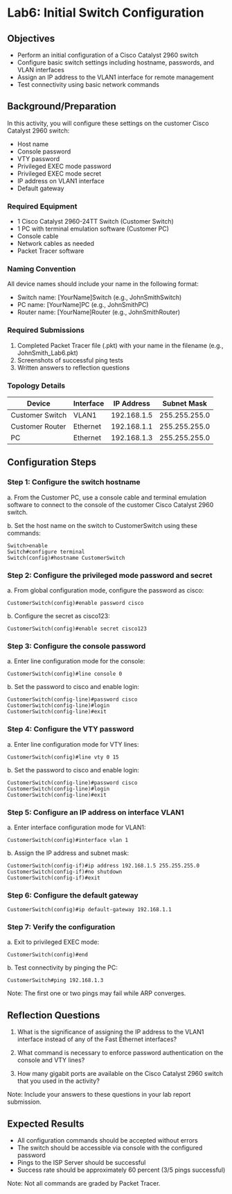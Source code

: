 # Lab6: Initial Switch Configuration

## Objectives
* Perform an initial configuration of a Cisco Catalyst 2960 switch
* Configure basic switch settings including hostname, passwords, and VLAN interfaces
* Assign an IP address to the VLAN1 interface for remote management
* Test connectivity using basic network commands

## Background/Preparation
In this activity, you will configure these settings on the customer Cisco Catalyst 2960 switch:
* Host name 
* Console password
* VTY password
* Privileged EXEC mode password
* Privileged EXEC mode secret
* IP address on VLAN1 interface
* Default gateway

### Required Equipment
* 1 Cisco Catalyst 2960-24TT Switch (Customer Switch)
* 1 PC with terminal emulation software (Customer PC)
* Console cable
* Network cables as needed
* Packet Tracer software

### Naming Convention
All device names should include your name in the following format:
* Switch name: [YourName]Switch (e.g., JohnSmithSwitch)
* PC name: [YourName]PC (e.g., JohnSmithPC)
* Router name: [YourName]Router (e.g., JohnSmithRouter)

### Required Submissions
1. Completed Packet Tracer file (.pkt) with your name in the filename (e.g., JohnSmith_Lab6.pkt)
2. Screenshots of successful ping tests
3. Written answers to reflection questions

### Topology Details
| Device | Interface | IP Address | Subnet Mask |
|--------|-----------|------------|-------------|
| Customer Switch | VLAN1 | 192.168.1.5 | 255.255.255.0 |
| Customer Router | Ethernet | 192.168.1.1 | 255.255.255.0 |
| PC | Ethernet | 192.168.1.3 | 255.255.255.0 |

## Configuration Steps

### Step 1: Configure the switch hostname
a. From the Customer PC, use a console cable and terminal emulation software to connect to the console of the customer Cisco Catalyst 2960 switch.

b. Set the host name on the switch to CustomerSwitch using these commands:
```
Switch>enable
Switch#configure terminal
Switch(config)#hostname CustomerSwitch
```

### Step 2: Configure the privileged mode password and secret
a. From global configuration mode, configure the password as cisco:
```
CustomerSwitch(config)#enable password cisco
```

b. Configure the secret as cisco123:
```
CustomerSwitch(config)#enable secret cisco123
```

### Step 3: Configure the console password
a. Enter line configuration mode for the console:
```
CustomerSwitch(config)#line console 0
```

b. Set the password to cisco and enable login:
```
CustomerSwitch(config-line)#password cisco
CustomerSwitch(config-line)#login
CustomerSwitch(config-line)#exit
```

### Step 4: Configure the VTY password
a. Enter line configuration mode for VTY lines:
```
CustomerSwitch(config)#line vty 0 15
```

b. Set the password to cisco and enable login:
```
CustomerSwitch(config-line)#password cisco
CustomerSwitch(config-line)#login
CustomerSwitch(config-line)#exit
```

### Step 5: Configure an IP address on interface VLAN1
a. Enter interface configuration mode for VLAN1:
```
CustomerSwitch(config)#interface vlan 1
```

b. Assign the IP address and subnet mask:
```
CustomerSwitch(config-if)#ip address 192.168.1.5 255.255.255.0
CustomerSwitch(config-if)#no shutdown
CustomerSwitch(config-if)#exit
```

### Step 6: Configure the default gateway
```
CustomerSwitch(config)#ip default-gateway 192.168.1.1
```

### Step 7: Verify the configuration
a. Exit to privileged EXEC mode:
```
CustomerSwitch(config)#end
```

b. Test connectivity by pinging the PC:
```
CustomerSwitch#ping 192.168.1.3
```

Note: The first one or two pings may fail while ARP converges.

## Reflection Questions

1. What is the significance of assigning the IP address to the VLAN1 interface instead of any of the Fast Ethernet interfaces?

2. What command is necessary to enforce password authentication on the console and VTY lines?

3. How many gigabit ports are available on the Cisco Catalyst 2960 switch that you used in the activity?

Note: Include your answers to these questions in your lab report submission.

## Expected Results
* All configuration commands should be accepted without errors
* The switch should be accessible via console with the configured password
* Pings to the ISP Server should be successful
* Success rate should be approximately 60 percent (3/5 pings successful)

Note: Not all commands are graded by Packet Tracer.
